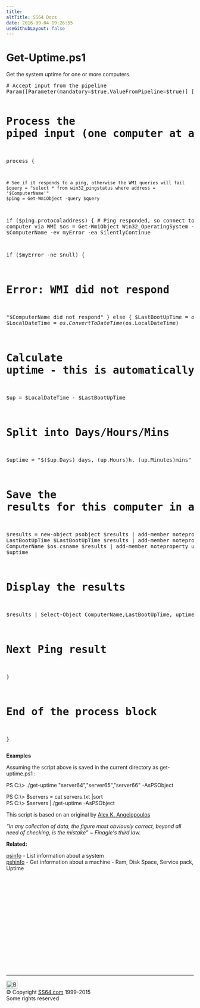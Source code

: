```yaml
---
title:
altTitle: SS64 Docs
date: 2016-09-04 19:26:55
useGithubLayout: false
---
```

<!-- #BeginLibraryItem "/Library/head_pssyntax.lbi" --><!-- #EndLibraryItem --><h1>Get-Uptime.ps1</h1> 
<p>Get the system uptime for one or more computers.</p>
<pre># Accept input from the pipeline
Param([Parameter(mandatory=$true,ValueFromPipeline=$true)] [string[]]$ComputerName = @("."))

# Process the piped input (one computer at a time)
process { 

    # See if it responds to a ping, otherwise the WMI queries will fail
    $query = "select * from win32_pingstatus where address = '$ComputerName'"
    $ping = Get-WmiObject -query $query
if ($ping.protocoladdress) {
    # Ping responded, so connect to the computer via WMI
    $os = Get-WmiObject Win32_OperatingSystem -ComputerName $ComputerName -ev myError -ea SilentlyContinue 

if ($myError -ne $null)
 {
  # Error: WMI did not respond
  "$ComputerName did not respond"
 } 
else
 { 
   $LastBootUpTime = $os.ConvertToDateTime($os.LastBootUpTime)
   $LocalDateTime = $os.ConvertToDateTime($os.LocalDateTime)
   
   # Calculate uptime - this is automatically a timespan
   $up = $LocalDateTime - $LastBootUpTime

   # Split into Days/Hours/Mins
   $uptime = "$($up.Days) days, $($up.Hours)h, $($up.Minutes)mins" 

   # Save the results for this computer in an object
   $results = new-object psobject
   $results | add-member noteproperty LastBootUpTime $LastBootUpTime
   $results | add-member noteproperty ComputerName $os.csname
   $results | add-member noteproperty uptime $uptime

   # Display the results
   $results | Select-Object ComputerName,LastBootUpTime, uptime
 }

# Next Ping result
}

# End of the process block
}</pre>
<p>
<b>Examples</b></p>
<p>Assuming the script above is saved in the current directory as get-uptime.ps1 :</p>
<p><span class="code">PS C:\&gt; ./get-uptime "server64","server65","server66" -AsPSObject</span></p>
<p><span class="code"> PS C:\&gt; $servers = cat servers.txt |sort<br>
PS C:\&gt; $servers |./get-uptime -AsPSObject<br>
</span></p>
<p>This script is based on an original by <a href="https://groups.google.com/forum/?hl=en#!topic/microsoft.public.windows.powershell/aexJbfokBfw">Alex K. Angelopoulos</a></p>
<p class="quote"><i>“In any collection of data, the figure most obviously correct, beyond all need of checking, is the mistake” ~ Finagle's third law. </i></p>
<p><b>Related:</b></p>
<p><a href="../nt/psinfo.html">psinfo</a> - List information about a system<br>
<a href="syntax-pshinfo.html">pshinfo</a> - Get information about a machine - Ram, Disk Space, Service pack, Uptime</p><!-- #BeginLibraryItem "/Library/foot_ps.lbi" --><p>
<!-- PowerShell300 -->
<ins class="adsbygoogle" style="display:inline-block;width:300px;height:250px" data-ad-client="ca-pub-6140977852749469" data-ad-slot="6253539900"></ins>
<script>
(adsbygoogle = window.adsbygoogle || []).push({});
</script></p>
<hr>
<div id="bl" class="footer"><a href="syntax-get-uptime.html#"><img src="../images/top.png" width="30" height="22" alt="Back to the Top"></a></div>
<div id="br" class="footer, tagline">© Copyright <a href="../index.html">SS64.com</a> 1999-2015<br>
Some rights reserved</div><!-- #EndLibraryItem -->
